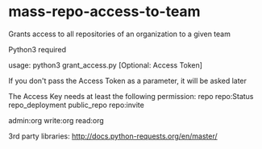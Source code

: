 # mass-repo-access-to-team
Grants access to all repositories of an organization to a given team

Python3 required

usage:
python3 grant_access.py <organization name> <team name> [Optional: Access Token]

If you don't pass the Access Token as a parameter, it will be asked later

The Access Key needs at least the following permission:
repo
  repo:Status
  repo_deployment
  public_repo
  repo:invite
  
admin:org
  write:org
  read:org

3rd party libraries:
  http://docs.python-requests.org/en/master/
  
